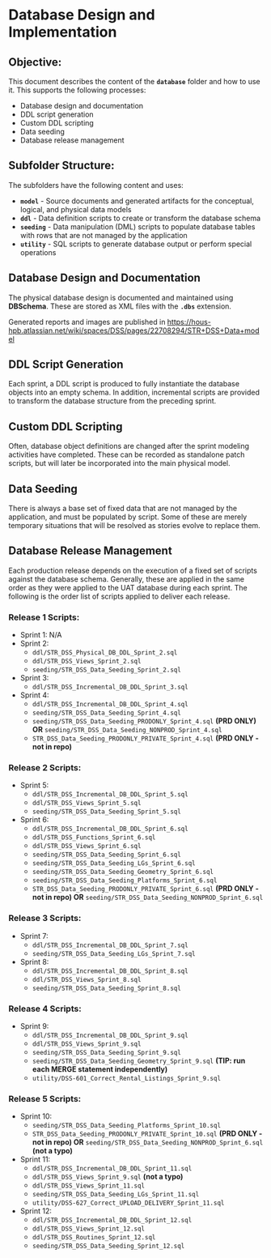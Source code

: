 # Database Design and Implementation

## Objective:
This document describes the content of the **`database`** folder and how to use it. This supports the following processes:
- Database design and documentation
- DDL script generation
- Custom DDL scripting
- Data seeding
- Database release management

## Subfolder Structure:
The subfolders have the following content and uses:
- **`model`** - Source documents and generated artifacts for the conceptual, logical, and physical data models
- **`ddl`** - Data definition scripts to create or transform the database schema
- **`seeding`** - Data manipulation (DML) scripts to populate database tables with rows that are not managed by the application
- **`utility`** - SQL scripts to generate database output or perform special operations

## Database Design and Documentation
The physical database design is documented and maintained using **DBSchema**. These are stored as XML files with the **`.dbs`** extension.

Generated reports and images are published in https://hous-hpb.atlassian.net/wiki/spaces/DSS/pages/22708294/STR+DSS+Data+model

## DDL Script Generation
Each sprint, a DDL script is produced to fully instantiate the database objects into an empty schema. In addition, incremental scripts are provided to transform the database structure from the preceding sprint.

## Custom DDL Scripting
Often, database object definitions are changed after the sprint modeling activities have completed. These can be recorded as standalone patch scripts, but will later be incorporated into the main physical model.

## Data Seeding
There is always a base set of fixed data that are not managed by the application, and must be populated by script. Some of these are merely temporary situations that will be resolved as stories evolve to replace them.

## Database Release Management
Each production release depends on the execution of a fixed set of scripts against the database schema. Generally, these are applied in the same order as they were applied to the UAT database during each sprint. The following is the order list of scripts applied to deliver each release.
### Release 1 Scripts:
- Sprint 1: N/A
- Sprint 2:
  - `ddl/STR_DSS_Physical_DB_DDL_Sprint_2.sql`
  - `ddl/STR_DSS_Views_Sprint_2.sql`
  - `seeding/STR_DSS_Data_Seeding_Sprint_2.sql`
- Sprint 3:
  - `ddl/STR_DSS_Incremental_DB_DDL_Sprint_3.sql`
- Sprint 4:
  - `ddl/STR_DSS_Incremental_DB_DDL_Sprint_4.sql`
  - `seeding/STR_DSS_Data_Seeding_Sprint_4.sql`
  - `seeding/STR_DSS_Data_Seeding_PRODONLY_Sprint_4.sql` **(PRD ONLY) OR** `seeding/STR_DSS_Data_Seeding_NONPROD_Sprint_4.sql`
  - `STR_DSS_Data_Seeding_PRODONLY_PRIVATE_Sprint_4.sql` **(PRD ONLY - not in repo)**
### Release 2 Scripts:
- Sprint 5:
  - `ddl/STR_DSS_Incremental_DB_DDL_Sprint_5.sql`
  - `ddl/STR_DSS_Views_Sprint_5.sql`
  - `seeding/STR_DSS_Data_Seeding_Sprint_5.sql`
- Sprint 6:
  - `ddl/STR_DSS_Incremental_DB_DDL_Sprint_6.sql`
  - `ddl/STR_DSS_Functions_Sprint_6.sql`
  - `ddl/STR_DSS_Views_Sprint_6.sql`
  - `seeding/STR_DSS_Data_Seeding_Sprint_6.sql`
  - `seeding/STR_DSS_Data_Seeding_LGs_Sprint_6.sql`
  - `seeding/STR_DSS_Data_Seeding_Geometry_Sprint_6.sql`
  - `seeding/STR_DSS_Data_Seeding_Platforms_Sprint_6.sql`
  - `STR_DSS_Data_Seeding_PRODONLY_PRIVATE_Sprint_6.sql` **(PRD ONLY - not in repo) OR** `seeding/STR_DSS_Data_Seeding_NONPROD_Sprint_6.sql`
### Release 3 Scripts:
- Sprint 7:
  - `ddl/STR_DSS_Incremental_DB_DDL_Sprint_7.sql`
  - `seeding/STR_DSS_Data_Seeding_LGs_Sprint_7.sql`
- Sprint 8:
  - `ddl/STR_DSS_Incremental_DB_DDL_Sprint_8.sql`
  - `ddl/STR_DSS_Views_Sprint_8.sql`
  - `seeding/STR_DSS_Data_Seeding_Sprint_8.sql`
### Release 4 Scripts:
- Sprint 9:
  - `ddl/STR_DSS_Incremental_DB_DDL_Sprint_9.sql`
  - `ddl/STR_DSS_Views_Sprint_9.sql`
  - `seeding/STR_DSS_Data_Seeding_Sprint_9.sql`
  - `seeding/STR_DSS_Data_Seeding_Geometry_Sprint_9.sql` **(TIP: run each MERGE statement independently)**
  - `utility/DSS-601_Correct_Rental_Listings_Sprint_9.sql`
### Release 5 Scripts:
- Sprint 10:
  - `seeding/STR_DSS_Data_Seeding_Platforms_Sprint_10.sql`
  - `STR_DSS_Data_Seeding_PRODONLY_PRIVATE_Sprint_10.sql` **(PRD ONLY - not in repo) OR** `seeding/STR_DSS_Data_Seeding_NONPROD_Sprint_6.sql` **(not a typo)**
- Sprint 11:
  - `ddl/STR_DSS_Incremental_DB_DDL_Sprint_11.sql`
  - `ddl/STR_DSS_Views_Sprint_9.sql` **(not a typo)**
  - `ddl/STR_DSS_Views_Sprint_11.sql`
  - `seeding/STR_DSS_Data_Seeding_LGs_Sprint_11.sql`
  - `utility/DSS-627_Correct_UPLOAD_DELIVERY_Sprint_11.sql`
- Sprint 12:
  - `ddl/STR_DSS_Incremental_DB_DDL_Sprint_12.sql`
  - `ddl/STR_DSS_Views_Sprint_12.sql`
  - `ddl/STR_DSS_Routines_Sprint_12.sql`
  - `seeding/STR_DSS_Data_Seeding_Sprint_12.sql`